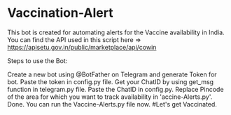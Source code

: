 # Vaccination-Alert
This bot is created for automating alerts for the Vaccine availability in India. You can find the API used in this script here => https://apisetu.gov.in/public/marketplace/api/cowin

Steps to use the Bot:

Create a new bot using @BotFather on Telegram and generate Token for bot.
Paste the token in config.py file.
Get your ChatID by using get_msg function in telegram.py file.
Paste the ChatID in config.py.
Replace Pincode of the area for which you want to track availability in 'accine-Alerts.py'.
Done. You can run the Vaccine-Alerts.py file now.
#Let's get Vaccinated.


